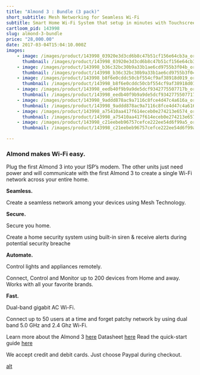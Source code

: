 ```yaml
---
title: "Almond 3 : Bundle (3 pack)"
short_subtitle: Mesh Networking for Seamless Wi-Fi
subtitle: Smart Home Wi-Fi System that setup in minutes with Touchscreen
cartloom_pid: 143998
slug: almond-3-bundle
price: "28,000.00"
date: 2017-03-04T15:04:10.000Z
images:
    - image: /images/product/143998_03920e3d3cd6b8c47b51cf156e64cb3a_orig.jpg
      thumbnail: /images/product/143998_03920e3d3cd6b8c47b51cf156e64cb3a_thumb.jpg
    - image: /images/product/143998_b36c32bc30b9a33b1ae6cd9755b3f04b_orig.jpg
      thumbnail: /images/product/143998_b36c32bc30b9a33b1ae6cd9755b3f04b_thumb.jpg
    - image: /images/product/143998_b8f6e0cddc50cbf554cf9af38918d019_orig.jpg
      thumbnail: /images/product/143998_b8f6e0cddc50cbf554cf9af38918d019_thumb.jpg
    - image: /images/product/143998_eedb40f9b9a9de5dcf9342775507717b_orig.jpg
      thumbnail: /images/product/143998_eedb40f9b9a9de5dcf9342775507717b_thumb.jpg
    - image: /images/product/143998_9addd878ac9a7116c8fce4d47c4a616a_orig.png
      thumbnail: /images/product/143998_9addd878ac9a7116c8fce4d47c4a616a_thumb.png
    - image: /images/product/143998_a75410aa417f614eceb0e274213e6574_orig.png
      thumbnail: /images/product/143998_a75410aa417f614eceb0e274213e6574_thumb.png
    - image: /images/product/143998_c21eebeb96757cefce222ee54d6f99a5_orig.png
      thumbnail: /images/product/143998_c21eebeb96757cefce222ee54d6f99a5_thumb.png

---
```

### Almond makes Wi-Fi easy.

Plug the first Almond 3 into your ISP’s modem. The other units just need power and will communicate with the first Almond 3 to create a single Wi-Fi network across your entire home.

**Seamless.**

Create a seamless network among your devices using Mesh Technology.

**Secure.**

Secure you home.

Create a home security system using built-in siren & receive alerts during potential security breache

**Automate.**

Control lights and appliances remotely.

Connect, Control and Monitor up to 200 devices from Home and away. Works with all your favorite brands.

**Fast.**

Dual-band gigabit AC Wi-Fi.

Connect up to 50 users at a time and forget patchy network by using dual band 5.0 GHz and 2.4 Ghz Wi-Fi.

Learn more about the Almond 3 [here](https://www.securifi.com/rg/almond3)
Datasheet [here](https://d1ps2o5uupey1c.cloudfront.net/wp-content/uploads/almond3-datasheet-v2.pdf)
Read the quick-start guide [here](https://firmware.securifi.com/AL1/AlmondQuickGuide.pdf)

We accept credit and debit cards. Just choose Paypal during checkout.

[alt](/images/cc-badges-ppcmcvdam.png)
